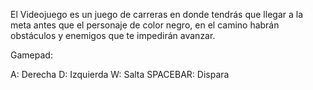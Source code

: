 El Videojuego es un juego de carreras en donde tendrás que llegar a la meta antes que el personaje de color negro,
en el camino habrán obstáculos y enemigos que te impedirán avanzar.

Gamepad:

A: Derecha
D: Izquierda
W: Salta
SPACEBAR: Dispara